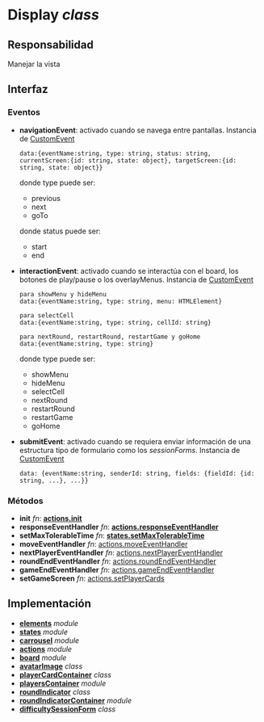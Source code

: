 # Display _class_

## Responsabilidad

Manejar la vista

## Interfaz

### Eventos

-   **navigationEvent**: activado cuando se navega entre pantallas. Instancia de [CustomEvent](../customEvent.md)

    ```
    data:{eventName:string, type: string, status: string, currentScreen:{id: string, state: object}, targetScreen:{id: string, state: object}}
    ```

    donde type puede ser:

    -   previous
    -   next
    -   goTo

    donde status puede ser:

    -   start
    -   end

-   **interactionEvent**: activado cuando se interactúa con el board, los botones de play/pause o los overlayMenus. Instancia de [CustomEvent](../customEvent.md)

    ```
    para showMenu y hideMenu
    data:{eventName:string, type: string, menu: HTMLElement}
    ```

    ```
    para selectCell
    data:{eventName:string, type: string, cellId: string}
    ```

    ```
    para nextRound, restartRound, restartGame y goHome
    data:{eventName:string, type: string}
    ```

    donde type puede ser:

    -   showMenu
    -   hideMenu
    -   selectCell
    -   nextRound
    -   restartRound
    -   restartGame
    -   goHome

-   **submitEvent**: activado cuando se requiera enviar información de una estructura tipo de formulario como los _sessionForms_. Instancia de [CustomEvent](../customEvent.md)

    ```
    data: {eventName:string, senderId: string, fields: {fieldId: {id: string, ...}, ...}}
    ```

### Métodos

-   **init** _fn_: **[actions.init](./actions.md#interfaz)**
-   **responseEventHandler** _fn_: **[actions.responseEventHandler](./actions.md#interfaz)**
-   **setMaxTolerableTime** _fn_: **[states.setMaxTolerableTime](./states.md#interfaz)**
-   **moveEventHandler** _fn_: [actions.moveEventHandler](./actions.md#interfaz)
-   **nextPlayerEventHandler** _fn_: [actions.nextPlayerEventHandler](./actions.md#interfaz)
-   **roundEndEventHandler** _fn_: [actions.roundEndEventHandler](./actions.md#interfaz)
-   **gameEndEventHandler** _fn_: [actions.gameEndEventHandler](./actions.md#interfaz)
-   **setGameScreen** _fn_: [actions.setPlayerCards](./actions.md#interfaz)

## Implementación

-   **[elements](./elements.md)** _module_
-   **[states](./states.md)** _module_
-   **[carrousel](./carrousel.md)** _module_
-   **[actions](./actions.md)** _module_
-   **[board](./board.md)** _module_
-   **[avatarImage](./avatarImage.md)** _class_
-   **[playerCardContainer](./playerCard.md)** _class_
-   **[playersContainer](./playerCardContainer.md)** _module_
-   **[roundIndicator](./roundIndicator.md)** _class_
-   **[roundIndicatorContainer](./roundIndicatorContainer.md)** _module_
-   **[difficultySessionForm](./difficultySessionForm.md)** _class_
